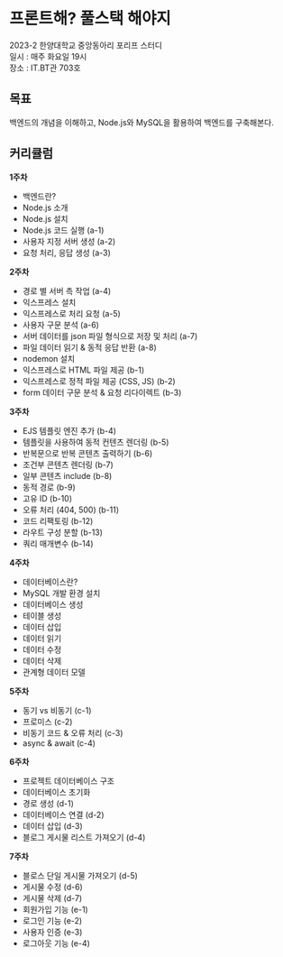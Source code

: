 # 프론트해? 풀스택 해야지
2023-2 한양대학교 중앙동아리 포리프 스터디  
일시 : 매주 화요일 19시  
장소 : IT.BT관 703호  

## 목표
백엔드의 개념을 이해하고, Node.js와 MySQL을 활용하여 백엔드를 구축해본다.  

## 커리큘럼
**1주차**  
- 백엔드란?
- Node.js 소개
- Node.js 설치
- Node.js 코드 실행 (a-1)
- 사용자 지정 서버 생성 (a-2)
- 요청 처리, 응답 생성 (a-3)
  
**2주차**  
- 경로 별 서버 측 작업 (a-4)
- 익스프레스 설치
- 익스프레스로 처리 요청 (a-5)
- 사용자 구문 분석 (a-6)
- 서버 데이터를 json 파일 형식으로 저장 및 처리 (a-7)
- 파일 데이터 읽기 & 동적 응답 반환 (a-8)
- nodemon 설치
- 익스프레스로 HTML 파일 제공 (b-1)
- 익스프레스로 정적 파일 제공 (CSS, JS) (b-2)
- form 데이터 구문 분석 & 요청 리다이렉트 (b-3)

**3주차**  
- EJS 템플릿 엔진 추가 (b-4)
- 템플릿을 사용하여 동적 컨텐츠 렌더링 (b-5)
- 반복문으로 반복 콘텐츠 출력하기 (b-6)
- 조건부 콘텐츠 렌더링 (b-7)
- 일부 콘텐츠 include (b-8)
- 동적 경로 (b-9)
- 고유 ID (b-10)
- 오류 처리 (404, 500) (b-11)
- 코드 리팩토링 (b-12)
- 라우트 구성 분할 (b-13)
- 쿼리 매개변수 (b-14)

**4주차**  
- 데이터베이스란?
- MySQL 개발 환경 설치
- 데이터베이스 생성
- 테이블 생성
- 데이터 삽입
- 데이터 읽기
- 데이터 수정
- 데이터 삭제
- 관계형 데이터 모델

**5주차**
- 동기 vs 비동기 (c-1)
- 프로미스 (c-2)
- 비동기 코드 & 오류 처리 (c-3)
- async & await (c-4)

**6주차**
- 프로젝트 데이터베이스 구조
- 데이터베이스 초기화
- 경로 생성 (d-1)
- 데이터베이스 연결 (d-2)
- 데이터 삽입 (d-3)
- 블로그 게시물 리스트 가져오기 (d-4)

**7주차**
- 블로스 단일 게시물 가져오기 (d-5)
- 게시물 수정 (d-6)
- 게시물 삭제 (d-7)
- 회원가입 기능 (e-1)
- 로그인 기능 (e-2)
- 사용자 인증 (e-3)
- 로그아웃 기능 (e-4)
